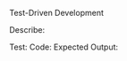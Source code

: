 Test-Driven Development

Describe:

Test:
Code:
Expected Output:

<!-- Template


Describe:

Test:
Code:
Expected Output:


-->
